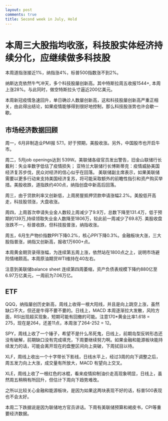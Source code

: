```yaml
---
layout: post
comments: true
title: Second week in July, Hold 
---
```


# 本周三大股指均收涨，科技股实体经济持续分化，应继续做多科技股

本周道指涨接近1%，纳指涨4%，标普500指数涨不到2%。

纳斯达克依然牛气冲天，多个科技股屡创新高。其中特斯拉周五收报1544+, 本周上涨28%。与此同时，做空特斯拉头寸逼近200亿美元。

本周新冠疫情急速回升，单日确诊人数屡创新高，这和科技股屡创新高严重正相关，由此得出结论，如果疫情能够得到很好地控制，那么科技股涨势也许会歇一歇。


## 市场经济数据回顾

周一，6月非制造业PMI报 57.1，好于预期，美股收涨。另外，中国股市也开启牛市。

周二，5月job openings达到 539W。美联储各级官员发出警告，旧金山联储行长戴利：失业率数字低估了疫情损失；
亚特兰大联储行长博斯蒂克：疫情威胁美国经济复苏步伐，民众对经济的信心似乎在回落。 
美联储副主席表示，如果美联储需要以更多行动来支持美国经济复苏，将可能采取额外的前瞻性指引和资产购买举措。美股收跌，道指跌约400点，纳指创盘中新高后回落。


周三，由于贷款利率又创新低，上周房屋抵押贷款申请涨幅2.2%。美股低开高走，科技股领涨，大盘收涨。


周四，上周首次申请失业金人数较上周减少了9.9万，总数下降至131.4万，低于预期的139万,持续领取失业金人数降至1806万，较此前一周减少了69.8万. 美股收盘涨跌不一，标普收跌，但科技股普涨，纳指收涨。


周五，6月生产物价指数PPI下降0.2%，核心PPI下降0.3%。金融板块大涨，三大股指普涨，纳指又创新高，报收1万600+点。

			
本周黄金期货录得涨幅，为连续第五周上涨，依然站在1800点之上，说明市场避险情绪颇高。本周原油期货WTI维持在40左右。

注意到美联储balance sheet 连续第四周萎缩，资产负债表规模下降约880亿至6.97万亿美元，一周前为7.06万亿。

## ETF

QQQ，纳指屡创历史新高，周线上收得一根大阳线，并且是向上跳空上涨，虽然缺口不大，但还是牛得不要不要的。日线上，MACD 本周逐渐拉大发散，风险方面，RSI出现超买现象，短期可能有回撤的可能。注意170*黄金比率1.618 = 275，现在是264，还差11点，本周涨了264-252 = 12。

SPY，周线上收了一个锤子，希望不是什么吊死鬼，日线上，前期岛型反转形态还没有破解，前期缺口没有完成填充，下周要继续努力啊。如果金融和能源板块能持续发力的话，可能会离开现在的盘整区间向上突破，下周拭目以待。

XLF，周线上收出一个十字带长下影线，日线水平上，经过3周的向下调整之后，周五发力向上大涨，成交量有所放大，MACD 有望向上交叉。

XLE，周线上收了一根红色的冰棍，看来疫情抑制油价走高现象明显，日线上，虽然周五稍稍有所回升，但估计下周向下趋势难改。

之所以比较关心金融和能源板块，是因为如果这两块表现不好的话，标普500表现也不会太好。

本周二下跌据说是因为联储地方官员讲话。下周有美联储预算和褐皮书，CPI等重要经济数据。














